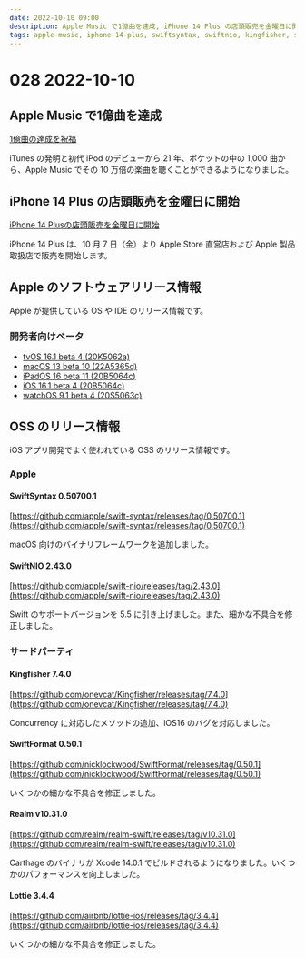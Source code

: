 ```yaml
---
date: 2022-10-10 09:00
description: Apple Music で1億曲を達成, iPhone 14 Plus の店頭販売を金曜日に開始、ほか
tags: apple-music, iphone-14-plus, swiftsyntax, swiftnio, kingfisher, swiftformat, realm, lottie
---
```

# 028 2022-10-10

## Apple Music で1億曲を達成

[1億曲の達成を祝福](https://www.apple.com/jp/newsroom/2022/10/celebrating-100-million-songs/)

iTunes の発明と初代 iPod のデビューから 21 年、ポケットの中の 1,000 曲から、Apple Music でその 10 万倍の楽曲を聴くことができるようになりました。

## iPhone 14 Plus の店頭販売を金曜日に開始

[iPhone 14 Plusの店頭販売を金曜日に開始](https://www.apple.com/jp/newsroom/2022/10/iphone-14-plus-available-in-stores-friday/)

iPhone 14 Plus は、10 月 7 日（金）より Apple Store 直営店および Apple 製品取扱店で販売を開始します。

## Apple のソフトウェアリリース情報

Apple が提供している OS や IDE のリリース情報です。

### 開発者向けベータ

- [tvOS 16.1 beta 4 (20K5062a)](https://developer.apple.com/news/releases/?id=09272022a)
- [macOS 13 beta 10 (22A5365d)](https://developer.apple.com/news/releases/?id=10042022b)
- [iPadOS 16 beta 11 (20B5064c)](https://developer.apple.com/news/releases/?id=10042022c)
- [iOS 16.1 beta 4 (20B5064c)](https://developer.apple.com/news/releases/?id=10042022d)
- [watchOS 9.1 beta 4 (20S5063c)](https://developer.apple.com/news/releases/?id=10052022a)

## OSS のリリース情報

iOS アプリ開発でよく使われている OSS のリリース情報です。

### Apple

#### SwiftSyntax 0.50700.1 

[https://github.com/apple/swift-syntax/releases/tag/0.50700.1](https://github.com/apple/swift-syntax/releases/tag/0.50700.1)

macOS 向けのバイナリフレームワークを追加しました。

#### SwiftNIO 2.43.0

[https://github.com/apple/swift-nio/releases/tag/2.43.0](https://github.com/apple/swift-nio/releases/tag/2.43.0)

Swift のサポートバージョンを 5.5 に引き上げました。また、細かな不具合を修正しました。

### サードパーティ

#### Kingfisher 7.4.0

[https://github.com/onevcat/Kingfisher/releases/tag/7.4.0](https://github.com/onevcat/Kingfisher/releases/tag/7.4.0)

Concurrency に対応したメソッドの追加、iOS16 のバグを対応しました。

#### SwiftFormat 0.50.1

[https://github.com/nicklockwood/SwiftFormat/releases/tag/0.50.1](https://github.com/nicklockwood/SwiftFormat/releases/tag/0.50.1)

いくつかの細かな不具合を修正しました。

#### Realm v10.31.0

[https://github.com/realm/realm-swift/releases/tag/v10.31.0](https://github.com/realm/realm-swift/releases/tag/v10.31.0)

Carthage のバイナリが Xcode 14.0.1 でビルドされるようになりました。いくつかのパフォーマンスを向上しました。

#### Lottie 3.4.4

[https://github.com/airbnb/lottie-ios/releases/tag/3.4.4](https://github.com/airbnb/lottie-ios/releases/tag/3.4.4)

いくつかの細かな不具合を修正しました。
